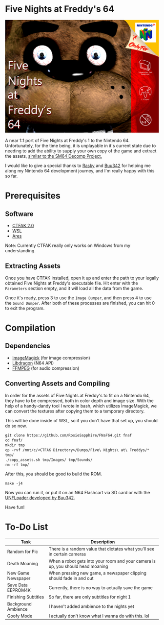 # Five Nights at Freddy's 64
![Artwork by Rosie Sapphire, Quilt and Spooky Илюхa](https://github.com/RosieSapphire/FNaF64/blob/main/coverart.png?raw=true)

A near 1:1 port of Five Nights at Freddy's 1 to the Nintendo 64.
Unfortunately, for the time being, it is unplayable in it's current state
due to needing to add the ability to supply your own copy of the game and
extract the assets, [similar to the SM64 Decomp Project.](https://github.com/n64decomp/sm64)

I would like to give a special thanks to [Rasky](https://github.com/rasky) and
[Buu342](https://github.com/buu342) for helping me along my Nintendo 64 development
journey, and I'm really happy with this so far.

# Prerequisites
## Software
* [CTFAK 2.0](https://github.com/CTFAK/CTFAK2.0)
* [WSL](https://learn.microsoft.com/en-us/windows/wsl/install)
* [Ares](https://ares-emu.net)

Note: Currently CTFAK really only works on Windows from my understanding.

## Extracting Assets
Once you have CTFAK installed, open it up and enter the path to your
legally obtained Five Nights at Freddy's executable file.
Hit enter with the `Parameters` section empty, and it will load
all the data from the game.

Once it's ready, press 3 to use the `Image Dumper`, and then
press 4 to use the `Sound Dumper`. After both of these processes
are finished, you can hit 0 to exit the program.

# Compilation
## Dependencies
* [ImageMagick](https://imagemagick.org) (for image compression)
* [Libdragon](https://github.com/DragonMinded/libdragon) (N64 API)
* [FFMPEG](https://ffmpeg.org/download.html) (for audio compression)

## Converting Assets and Compiling
In order for the assets of Five Nights at Freddy's to fit on a Nintendo 64, they
have to be compressed, both in color depth and image size. With the help of
a handy-dandy tool I wrote in bash, which utilizes ImageMagick, we can convert
the textures after copying them to a temporary directory.

This will be done inside of WSL, so if you don't have that set up, you should do so now.

```
git clone https://github.com/RosieSapphire/FNaF64.git fnaf
cd fnaf/
mkdir tmp
cp -rvf /mnt/c/<CTFAK Directory>/Dumps/Five\ Nights\ at\ Freddys/* tmp/
./copy_assets.sh tmp/Images/ tmp/Sounds/
rm -rf tmp/
```

After this, you should be good to build the ROM.

```
make -j4
```

Now you can run it, or put it on an N64 Flashcart via
SD card or with the [UNFLoader developed by Buu342](https://github.com/buu342/N64-UNFLoader).

Have fun!

# To-Do List
| Task | Description |
|--|--|
| Random for Pic | There is a random value that dictates what you'll see in certain cameras |
| Death Moaning | When a robot gets into your room and your camera is up, you should head moaning |
| New Game Newspaper | When pressing new game, a newspaper clipping should fade in and out |
| Save Data EEPROM4K | Currently, there is no way to actually save the game |
| Finishing Subtitles | So far, there are only subtitles for night 1 |
| Background Ambience | I haven't added ambience to the nights yet |
| Goofy Mode | I actually don't know what I wanna do with this. lol |
